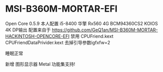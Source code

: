 # MSI-B360M-MORTAR-EFI
Open Core 0.5.9
本人配置
i5-8400
华擎 Rx560 4G
BCM94360CS2
KOIOS 4K DP输出
配置来自于 https://github.com/GeQ1an/MSI-B360M-MORTAR-HACKINTOSH-OPENCORE-EFI
禁用
CPUFriend.kext
CPUFriendDataPrivider.kext
去掉引导参数igfxfw=2

睡眠正常

新增 图形显示器 Metal 功能集支持! 
